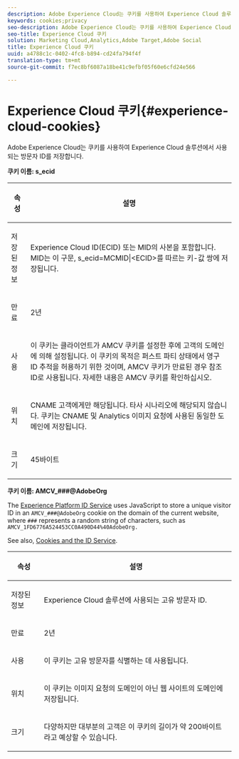 ```yaml
---
description: Adobe Experience Cloud는 쿠키를 사용하여 Experience Cloud 솔루션에서 사용되는 방문자 ID를 저장합니다.
keywords: cookies;privacy
seo-description: Adobe Experience Cloud는 쿠키를 사용하여 Experience Cloud 솔루션에서 사용되는 방문자 ID를 저장합니다.
seo-title: Experience Cloud 쿠키
solution: Marketing Cloud,Analytics,Adobe Target,Adobe Social
title: Experience Cloud 쿠키
uuid: a4788c1c-0402-4fc8-b894-cd24fa794f4f
translation-type: tm+mt
source-git-commit: f7ec8bf6087a18be41c9efbf05f60e6cfd24e566

---
```



# Experience Cloud 쿠키{#experience-cloud-cookies}

Adobe Experience Cloud는 쿠키를 사용하여 Experience Cloud 솔루션에서 사용되는 방문자 ID를 저장합니다.

**쿠키 이름: s_ecid**

<table id="table_FF4C70D3D4CC425BA65162D5A9504F7D"> 
 <thead> 
  <tr> 
   <th colname="col1" class="entry"> <p>속성 </p> </th> 
   <th colname="col2" class="entry"> <p>설명 </p> </th> 
  </tr> 
 </thead>
 <tbody> 
  <tr> 
   <td colname="col1"> <p>저장된 정보 </p> </td> 
   <td colname="col2"> <p> Experience Cloud ID(ECID) 또는 MID의 사본을 포함합니다. MID는 이 구문, s_ecid=MCMID|&lt;ECID&gt;를 따르는 키-값 쌍에 저장됩니다. </p> </td> 
  </tr> 
  <tr> 
   <td colname="col1"> <p> 만료 </p> </td> 
   <td colname="col2"> <p>2년 </p> </td> 
  </tr> 
  <tr> 
   <td colname="col1"> <p> 사용 </p> </td> 
   <td colname="col2"> <p>이 쿠키는 클라이언트가 AMCV 쿠키를 설정한 후에 고객의 도메인에 의해 설정됩니다. 이 쿠키의 목적은 퍼스트 파티 상태에서 영구 ID 추적을 허용하기 위한 것이며, AMCV 쿠키가 만료된 경우 참조 ID로 사용됩니다. 자세한 내용은 AMCV 쿠키를 확인하십시오. </p> </td> 
  </tr> 
  <tr> 
   <td colname="col1"> <p> 위치 </p> </td> 
   <td colname="col2"> <p>CNAME 고객에게만 해당됩니다. 타사 시나리오에 해당되지 않습니다. 쿠키는 CNAME 및 Analytics 이미지 요청에 사용된 동일한 도메인에 저장됩니다. </p> </td> 
  </tr> 
  <tr> 
   <td colname="col1"> <p> 크기 </p> </td> 
   <td colname="col2"> <p>45바이트 </p> </td> 
  </tr> 
 </tbody> 
</table>

**쿠키 이름: AMCV_###@AdobeOrg**

The [Experience Platform ID Service](https://docs.adobe.com/content/help/en/id-service/using/home.html) uses JavaScript to store a unique visitor ID in an `AMCV_###@AdobeOrg` cookie on the domain of the current website, where `###` represents a random string of characters, such as `AMCV_1FD6776A524453CC0A490D44%40AdobeOrg.`

See also, [Cookies and the ID Service](https://docs.adobe.com/content/help/en/id-service/using/intro/cookies.html).

<table id="table_1883C0836C1E4AF5A262FBF5000C1B11"> 
 <thead> 
  <tr> 
   <th colname="col1" class="entry"> <p>속성 </p> </th> 
   <th colname="col2" class="entry"> <p>설명 </p> </th> 
  </tr> 
 </thead>
 <tbody> 
  <tr> 
   <td colname="col1"> <p>저장된 정보 </p> </td> 
   <td colname="col2"> <p> Experience Cloud 솔루션에 사용되는 고유 방문자 ID. </p> </td> 
  </tr> 
  <tr> 
   <td colname="col1"> <p> 만료 </p> </td> 
   <td colname="col2"> <p> 2년 </p> </td> 
  </tr> 
  <tr> 
   <td colname="col1"> <p> 사용 </p> </td> 
   <td colname="col2"> <p> 이 쿠키는 고유 방문자를 식별하는 데 사용됩니다. </p> </td> 
  </tr> 
  <tr> 
   <td colname="col1"> <p> 위치 </p> </td> 
   <td colname="col2"> <p> 이 쿠키는 이미지 요청의 도메인이 아닌 웹 사이트의 도메인에 저장됩니다. </p> </td> 
  </tr> 
  <tr> 
   <td colname="col1"> <p> 크기 </p> </td> 
   <td colname="col2"> <p> 다양하지만 대부분의 고객은 이 쿠키의 길이가 약 200바이트라고 예상할 수 있습니다. </p> </td> 
  </tr> 
 </tbody> 
</table>
